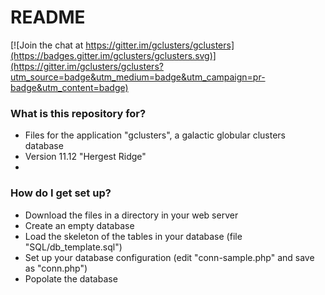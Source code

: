 # README #

[![Join the chat at https://gitter.im/gclusters/gclusters](https://badges.gitter.im/gclusters/gclusters.svg)](https://gitter.im/gclusters/gclusters?utm_source=badge&utm_medium=badge&utm_campaign=pr-badge&utm_content=badge)

### What is this repository for? ###

* Files for the application "gclusters", a galactic globular clusters database
* Version 11.12 "Hergest Ridge"
*
### How do I get set up? ###

* Download the files in a directory in your web server
* Create an empty database
* Load the skeleton of the tables in your database (file "SQL/db_template.sql")
* Set up your database configuration (edit "conn-sample.php" and save as "conn.php")
* Popolate the database
